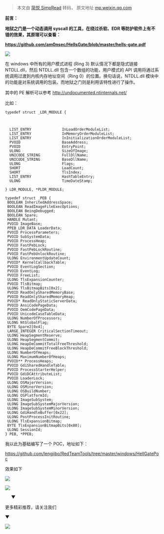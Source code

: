 > 本文由 [简悦 SimpRead](http://ksria.com/simpread/) 转码， 原文地址 [mp.weixin.qq.com](https://mp.weixin.qq.com/s/KAzeqsHWIhRKV5uLSsKC4Q)

**前言：**

 **地狱之门是一个动态调用 syscall 的工具，在绕过杀软、EDR 等防护软件上有不错的效果，其原理可以查看：**

**https://github.com/am0nsec/HellsGate/blob/master/hells-gate.pdf**

![](https://mmbiz.qpic.cn/mmbiz_png/mj7qfictF08UhDCXVCoMF3A5K56NHSgzYpooJKpNrHEzBricIq9sr96gHHaOaraGNUZ1ZTEJGatB5xqmCWp4elCg/640?wx_fmt=png)

在 windows 中所有的用户模式进程 (Ring 3) 默认情况下都是隐式链接 NTDLL.dll，然后 NTDLL.dll 包含一个数组的功能，用户模式的 API 调用将通过系统调用过渡到内核内存地址空间（Ring 0）的位置。换句话说，NTDLL.dll 模块中的功能是对系统调用的包装。而地狱之门则是利用该特性进行了操作。

其中的 PE 解析可以参考 http://undocumented.ntinternals.net/

比如：

```
typedef struct _LDR_MODULE {



  LIST_ENTRY              InLoadOrderModuleList;
  LIST_ENTRY              InMemoryOrderModuleList;
  LIST_ENTRY              InInitializationOrderModuleList;
  PVOID                   BaseAddress;
  PVOID                   EntryPoint;
  ULONG                   SizeOfImage;
  UNICODE_STRING          FullDllName;
  UNICODE_STRING          BaseDllName;
  ULONG                   Flags;
  SHORT                   LoadCount;
  SHORT                   TlsIndex;
  LIST_ENTRY              HashTableEntry;
  ULONG                   TimeDateStamp;

} LDR_MODULE, *PLDR_MODULE;
```

```
typedef struct _PEB {
 BOOLEAN InheritedAddressSpace;
 BOOLEAN ReadImageFileExecOptions;
 BOOLEAN BeingDebugged;
 BOOLEAN Spare;
 HANDLE Mutant;
 PVOID ImageBase;
 PPEB_LDR_DATA LoaderData;
 PVOID ProcessParameters;
 PVOID SubSystemData;
 PVOID ProcessHeap;
 PVOID FastPebLock;
 PVOID FastPebLockRoutine;
 PVOID FastPebUnlockRoutine;
 ULONG EnvironmentUpdateCount;
 PVOID* KernelCallbackTable;
 PVOID EventLogSection;
 PVOID EventLog;
 PVOID FreeList;
 ULONG TlsExpansionCounter;
 PVOID TlsBitmap;
 ULONG TlsBitmapBits[0x2];
 PVOID ReadOnlySharedMemoryBase;
 PVOID ReadOnlySharedMemoryHeap;
 PVOID* ReadOnlyStaticServerData;
 PVOID AnsiCodePageData;
 PVOID OemCodePageData;
 PVOID UnicodeCaseTableData;
 ULONG NumberOfProcessors;
 ULONG NtGlobalFlag;
 BYTE Spare2[0x4];
 LARGE_INTEGER CriticalSectionTimeout;
 ULONG HeapSegmentReserve;
 ULONG HeapSegmentCommit;
 ULONG HeapDeCommitTotalFreeThreshold;
 ULONG HeapDeCommitFreeBlockThreshold;
 ULONG NumberOfHeaps;
 ULONG MaximumNumberOfHeaps;
 PVOID** ProcessHeaps;
 PVOID GdiSharedHandleTable;
 PVOID ProcessStarterHelper;
 PVOID GdiDCAttributeList;
 PVOID LoaderLock;
 ULONG OSMajorVersion;
 ULONG OSMinorVersion;
 ULONG OSBuildNumber;
 ULONG OSPlatformId;
 ULONG ImageSubSystem;
 ULONG ImageSubSystemMajorVersion;
 ULONG ImageSubSystemMinorVersion;
 ULONG GdiHandleBuffer[0x22];
 ULONG PostProcessInitRoutine;
 ULONG TlsExpansionBitmap;
 BYTE TlsExpansionBitmapBits[0x80];
 ULONG SessionId;
} PEB, *PPEB;
```

我以此为基础编写了一个 POC，地址如下：

  
https://github.com/lengjibo/RedTeamTools/tree/master/windows/HellGatePoc

效果如下

![](https://mmbiz.qpic.cn/mmbiz_png/mj7qfictF08UhDCXVCoMF3A5K56NHSgzYsISEpXlibwCOzkXhnEuzGHCWvNZIlpP9iaibN4Y3ic1syIhxC4iauQNVg7A/640?wx_fmt=png)

![](https://mmbiz.qpic.cn/mmbiz_png/mj7qfictF08UhDCXVCoMF3A5K56NHSgzYDQB0T6Ow8GDeLcsoG81XVqALFMcegarNvJ6DKIlHfPWqw3ribHfWcFg/640?wx_fmt=png)

     ▼

更多精彩推荐，请关注我们

▼

![](https://mmbiz.qpic.cn/mmbiz_png/mj7qfictF08XZjHeWkA6jN4ScHYyWRlpHPPgib1gYwMYGnDWRCQLbibiabBTc7Nch96m7jwN4PO4178phshVicWjiaeA/640?wx_fmt=png)